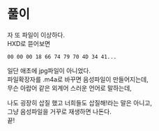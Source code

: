 # 풀이   
자 또 파일이 이상하다.   
HXD로 뜯어보면   
```    
00 00 00 18 66 74 79 70 4D 34 41...
```    
일단 애초에 jpg파일이 아니었다.   
파일확장자를 .m4a로 바꾸면 음성파일이 만들어지는데,   
무슨 아랍어 같은 외계어 스러운 언어로 말하는데,   


나도 굉장히 삽질 했고 너희들도 삽질해!라는 말은 아니고,   
그냥 음성파일을 거꾸로 재생하면 나돈다.   
끝!